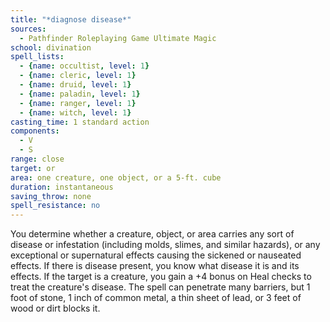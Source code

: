 ```yaml
---
title: "*diagnose disease*"
sources:
  - Pathfinder Roleplaying Game Ultimate Magic
school: divination
spell_lists:
  - {name: occultist, level: 1}
  - {name: cleric, level: 1}
  - {name: druid, level: 1}
  - {name: paladin, level: 1}
  - {name: ranger, level: 1}
  - {name: witch, level: 1}
casting_time: 1 standard action
components:
  - V
  - S
range: close
target: or
area: one creature, one object, or a 5-ft. cube
duration: instantaneous
saving_throw: none
spell_resistance: no
---
```


You determine whether a creature, object, or area carries any sort of disease or infestation (including molds, slimes, and similar hazards), or any exceptional or supernatural effects causing the sickened or nauseated effects. If there is disease present, you know what disease it is and its effects. If the target is a creature, you gain a +4 bonus on Heal checks to treat the creature's disease. The spell can penetrate many barriers, but 1 foot of stone, 1 inch of common metal, a thin sheet of lead, or 3 feet of wood or dirt blocks it.

